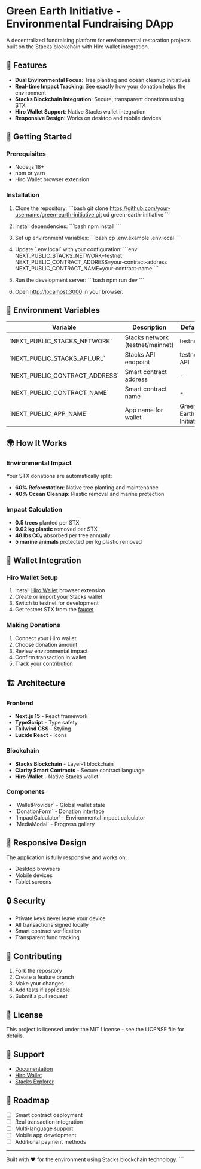 # Green Earth Initiative - Environmental Fundraising DApp

A decentralized fundraising platform for environmental restoration projects built on the Stacks blockchain with Hiro wallet integration.

## 🌱 Features

- **Dual Environmental Focus**: Tree planting and ocean cleanup initiatives
- **Real-time Impact Tracking**: See exactly how your donation helps the environment
- **Stacks Blockchain Integration**: Secure, transparent donations using STX
- **Hiro Wallet Support**: Native Stacks wallet integration
- **Responsive Design**: Works on desktop and mobile devices

## 🚀 Getting Started

### Prerequisites

- Node.js 18+ 
- npm or yarn
- Hiro Wallet browser extension

### Installation

1. Clone the repository:
\`\`\`bash
git clone https://github.com/your-username/green-earth-initiative.git
cd green-earth-initiative
\`\`\`

2. Install dependencies:
\`\`\`bash
npm install
\`\`\`

3. Set up environment variables:
\`\`\`bash
cp .env.example .env.local
\`\`\`

4. Update \`.env.local\` with your configuration:
\`\`\`env
NEXT_PUBLIC_STACKS_NETWORK=testnet
NEXT_PUBLIC_CONTRACT_ADDRESS=your-contract-address
NEXT_PUBLIC_CONTRACT_NAME=your-contract-name
\`\`\`

5. Run the development server:
\`\`\`bash
npm run dev
\`\`\`

6. Open [http://localhost:3000](http://localhost:3000) in your browser.

## 🔧 Environment Variables

| Variable | Description | Default |
|----------|-------------|---------|
| \`NEXT_PUBLIC_STACKS_NETWORK\` | Stacks network (testnet/mainnet) | testnet |
| \`NEXT_PUBLIC_STACKS_API_URL\` | Stacks API endpoint | testnet API |
| \`NEXT_PUBLIC_CONTRACT_ADDRESS\` | Smart contract address | - |
| \`NEXT_PUBLIC_CONTRACT_NAME\` | Smart contract name | - |
| \`NEXT_PUBLIC_APP_NAME\` | App name for wallet | Green Earth Initiative |

## 🌍 How It Works

### Environmental Impact

Your STX donations are automatically split:
- **60% Reforestation**: Native tree planting and maintenance
- **40% Ocean Cleanup**: Plastic removal and marine protection

### Impact Calculation

- **0.5 trees** planted per STX
- **0.02 kg plastic** removed per STX  
- **48 lbs CO₂** absorbed per tree annually
- **5 marine animals** protected per kg plastic removed

## 🔗 Wallet Integration

### Hiro Wallet Setup

1. Install [Hiro Wallet](https://wallet.hiro.so/) browser extension
2. Create or import your Stacks wallet
3. Switch to testnet for development
4. Get testnet STX from the [faucet](https://explorer.stacks.co/sandbox/faucet)

### Making Donations

1. Connect your Hiro wallet
2. Choose donation amount
3. Review environmental impact
4. Confirm transaction in wallet
5. Track your contribution

## 🏗️ Architecture

### Frontend
- **Next.js 15** - React framework
- **TypeScript** - Type safety
- **Tailwind CSS** - Styling
- **Lucide React** - Icons

### Blockchain
- **Stacks Blockchain** - Layer-1 blockchain
- **Clarity Smart Contracts** - Secure contract language
- **Hiro Wallet** - Native Stacks wallet

### Components
- \`WalletProvider\` - Global wallet state
- \`DonationForm\` - Donation interface
- \`ImpactCalculator\` - Environmental impact calculator
- \`MediaModal\` - Progress gallery

## 📱 Responsive Design

The application is fully responsive and works on:
- Desktop browsers
- Mobile devices
- Tablet screens

## 🔒 Security

- Private keys never leave your device
- All transactions signed locally
- Smart contract verification
- Transparent fund tracking

## 🌟 Contributing

1. Fork the repository
2. Create a feature branch
3. Make your changes
4. Add tests if applicable
5. Submit a pull request

## 📄 License

This project is licensed under the MIT License - see the LICENSE file for details.

## 🤝 Support

- [Documentation](https://docs.stacks.co/)
- [Hiro Wallet](https://wallet.hiro.so/)
- [Stacks Explorer](https://explorer.stacks.co/)

## 🎯 Roadmap

- [ ] Smart contract deployment
- [ ] Real transaction integration
- [ ] Multi-language support
- [ ] Mobile app development
- [ ] Additional payment methods

---

Built with ❤️ for the environment using Stacks blockchain technology.
\`\`\`
